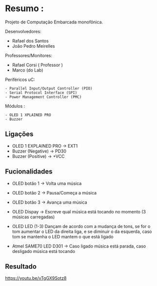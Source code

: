 # Resumo :

Projeto de Computação Embarcada monofônica.

Desenvolvedores:
- Rafael dos Santos
- João Pedro Meirelles

Professores/Monitores:
- Rafael Corsi ( Professor )
- Marco (do Lab)

Periféricos uC:

    - Parallel Input/Output Controller (PIO)
    - Serial Protocol Interface (SPI)
    - Power Management Controller (PMC)
 
Módulos : 

    - OLED 1 XPLAINED PRO
    - Buzzer

## Ligações

- OLED 1 EXPLAINED PRO -> EXT1
- Buzzer (Negative)    -> PD30
- Buzzer (Positive)    -> +VCC

## Fucionalidades

- OLED botão 1 -> Volta uma música
- OLED botão 2 -> Pausa/Começa a música
- OLED botão 3 -> Avança uma música

- OLED Dispay -> Escreve qual música está tocando no momento (3 músicas carregadas)

- OLED LED (1-3) Dançam de acordo com a mudança de tons, se for o tom aumentar o LED da direita liga, e se diminuir o da esquerda, caso tom se mantenha o LED mantem o que está ligado

- Atmel SAME70 LED D301 -> Caso ligado música está parada, caso desligado música está tocando

## Resultado

https://youtu.be/vTgGX9Sotz8
